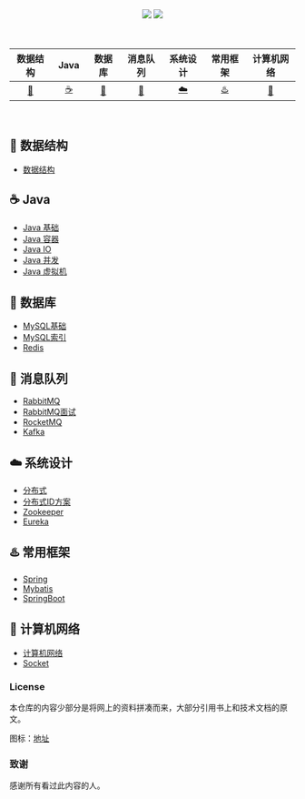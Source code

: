 <div align="center">
    <a href="https://github.com/robert202003/Java-Notes"> <img src="https://badgen.net/github/stars/robert202003/Java-Notes?icon=github&color=4ab8a1"></a>
    <a href="https://github.com/robert202003/Java-Notes"> <img src="https://badgen.net/github/forks/robert202003/Java-Notes?icon=github&color=4ab8a1"></a>
</div>
<br>

<br>

| 数据结构 | &nbsp;Java&nbsp; |数据库 | 消息队列 | 系统设计| 常用框架| 计算机网络 | 
| :------: | :------: | :------: | :------: | :------: | :------: | :------: | 
| [:pencil:](#pencil-数据结构)| [:coffee:](#coffee-java) | [:bicyclist:](#notebook-数据库) | [:rabbit:](#rabbit-消息队列) | [:cloud:](#cloud-系统设计) | [:hotsprings:](#hotsprings-常用框架) |[:running_shirt_with_sash:](#running_shirt_with_sash-计算机网络) |
<br>

## :pencil: 数据结构

- [数据结构](https://github.com/robert202003/Java-Notes/blob/master/docs/datastructure-algorithm/datastructure.md)

## :coffee: Java

- [Java 基础](https://github.com/robert202003/Java-Notes/blob/master/docs/java/basic.md)
- [Java 容器](https://github.com/robert202003/Java-Notes/blob/master/docs/java/collections.md)
- [Java IO](https://github.com/robert202003/Java-Notes/blob/master/docs/java/IO.md)
- [Java 并发](https://github.com/robert202003/Java-Notes/blob/master/docs/java/multi-thread.md)
- [Java 虚拟机](https://github.com/robert202003/Java-Notes/blob/master/docs/java/jvm.md)

## :bicyclist: 数据库

- [MySQL基础](https://github.com/robert202003/Java-Notes/blob/master/docs/database/MySQL.md)
- [MySQL索引](https://github.com/robert202003/Java-Notes/blob/master/docs/database/MySQL-Index.md)
- [Redis](https://github.com/robert202003/Java-Notes/blob/master/docs/database/Redis.md)

## :rabbit: 消息队列

- [RabbitMQ](https://github.com/robert202003/Java-Notes/blob/master/docs/mq/RabbitMQ.md)
- [RabbitMQ面试](https://github.com/robert202003/Java-Notes/blob/master/docs/mq/RabbitMQ面试.md)
- [RocketMQ](https://github.com/robert202003/Java-Notes/blob/master/docs/mq/RocketMQ.md)
- [Kafka](https://github.com/robert202003/Java-Notes/blob/master/docs/mq/RocketMQ.md)

## :cloud: 系统设计

- [分布式](https://github.com/robert202003/Java-Notes/blob/master/docs/system-design/分布式.md)
- [分布式ID方案](https://github.com/robert202003/Java-Notes/blob/master/docs/system-design/分布式ID.md)
- [Zookeeper](https://github.com/robert202003/Java-Notes/blob/master/docs/system-design/Zookeeper.md)
- [Eureka](https://github.com/robert202003/Java-Notes/blob/master/docs/system-design/Eureka.md)

## :hotsprings: 常用框架

- [Spring](https://github.com/robert202003/Java-Notes/blob/master/docs/framework/Spring.md)
- [Mybatis](https://github.com/robert202003/Java-Notes/blob/master/docs/framework/MyBatis.md)
- [SpringBoot](https://github.com/robert202003/Java-Notes/blob/master/docs/framework/SpringBoot.md)

## :running_shirt_with_sash: 计算机网络

- [计算机网络](https://github.com/robert202003/Java-Notes/blob/master/docs/network/计算机网络.md)
- [Socket](https://github.com/robert202003/Java-Notes/blob/master/docs/network/Socket.md)

### License

本仓库的内容少部分是将网上的资料拼凑而来，大部分引用书上和技术文档的原文。

图标：[地址](https://www.webfx.com/tools/emoji-cheat-sheet/)

### 致谢

感谢所有看过此内容的人。

